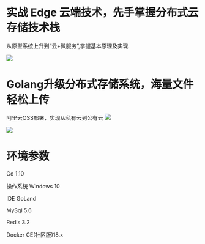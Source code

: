 # 实战 Edge 云端技术，先手掌握分布式云存储技术栈

从原型系统上升到“云+微服务”,掌握基本原理及实现

![](https://upload-images.jianshu.io/upload_images/16782311-0ff9134110ed07ec.png?imageMogr2/auto-orient/strip%7CimageView2/2/w/1240)


# Golang升级分布式存储系统，海量文件轻松上传
阿里云OSS部署，实现从私有云到公有云
![](https://upload-images.jianshu.io/upload_images/16782311-1733900f924978ea.png?imageMogr2/auto-orient/strip%7CimageView2/2/w/1240)

![](https://upload-images.jianshu.io/upload_images/16782311-4d65677b8581590c.png?imageMogr2/auto-orient/strip%7CimageView2/2/w/1240)

# 环境参数
Go 1.10
 
操作系统 Windows 10

IDE GoLand

MySql 5.6

Redis 3.2

Docker CE(社区版)18.x